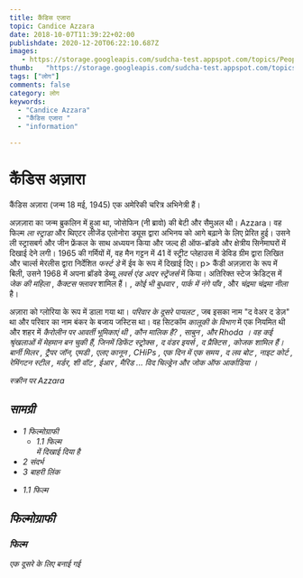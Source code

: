 ```yaml
---
title: कैंडिस एजारा 
topic: Candice Azzara
date: 2018-10-07T11:39:22+02:00
publishdate: 2020-12-20T06:22:10.687Z
images: 
   - https://storage.googleapis.com/sudcha-test.appspot.com/topics/People/candice_azzara/1.jpeg
thumb:   "https://storage.googleapis.com/sudcha-test.appspot.com/topics/People/candice_azzara/thumb.jpeg"
tags: ["लोग"]
comments: false
category: लोग
keywords: 
  - "Candice Azzara"
  - "कैंडिस एजारा "
  - "information"

---
```

<h1> कैंडिस अज़ारा </h1> <p> कैंडिस अज़ारा (जन्म 18 मई, 1945) एक अमेरिकी चरित्र अभिनेत्री हैं। </p> <p> अज़ज़ारा का जन्म ब्रुकलिन में हुआ था, जोसेफिन (नी ब्रावो) की बेटी और सैमुअल थी। Azzara। वह फिल्म <i> ला स्ट्राडा </i> और थिएटर लीजेंड एलोनोरा ड्यूस द्वारा अभिनय को आगे बढ़ाने के लिए प्रेरित हुई। उसने ली स्ट्रासबर्ग और जीन फ्रेंकल के साथ अध्ययन किया और जल्द ही ऑफ-ब्रॉडवे और क्षेत्रीय सिनेमाघरों में दिखाई देने लगी। 1965 की गर्मियों में, वह मैन गट्टन में 41 वें स्ट्रीट प्लेहाउस में डेविड ग्रीम द्वारा लिखित और चार्ल्स मेरलीस द्वारा निर्देशित <i> फर्स्ट डे </i> में ईव के रूप में दिखाई दिए। </b> </i> p> कैंडी अज़ज़ारा के रूप में बिली, उसने 1968 में अपना ब्रॉडवे डेब्यू <i> लवर्स एंड अदर स्ट्रेंजर्स </i> में किया। अतिरिक्त स्टेज क्रेडिट्स में <i> जेक की महिला </i>, <i> कैक्टस फ्लावर </i> शामिल हैं। , <i> कोई भी बुधवार </i>, <i> पार्क में नंगे पाँव </i>, और <i> चंद्रमा चंद्रमा नीला </i> है। </p> <p> अज़ारा को ग्लोरिया के रूप में डाला गया था। <i> परिवार के दूसरे पायलट </i>, जब इसका नाम "द वेअर द डेज़" था और परिवार का नाम बंकर के बजाय जस्टिस था। वह सिटकॉम <i> कालूकी के विभाग </i> में एक नियमित थी और शहर में <i> कैरोलीन पर आवर्ती भूमिकाएं थी </i>, <i> कौन मालिक है? </I>, <i> साबुन <? / i>, और <i> Rhoda </i>। वह कई श्रृंखलाओं में मेहमान बन चुकी हैं, जिनमें <i> डिफेंट स्ट्रोक्स </i>, <i> द वंडर इयर्स </i>, <i> द प्रैक्टिस </i>, <i> कोजक </i> शामिल हैं। <i> बार्नी मिलर </i>, <i> ट्रैपर जॉन, एमडी </i>, <i> एलए कानून </i>, <i> CHiPs </i>, <i> एक दिन में एक समय </i>, <i> द लव बोट </i>, <i> नाइट कोर्ट </i>, <i> रेमिंगटन स्टील </i>, <i> मर्डर, शी वॉट </i>, <i> ईआर </i>, <i> मैरिड ... विद चिल्ड्रेन </i> और <i> जोक ऑफ आर्काडिया </i>। </p> <p> स्क्रीन पर Azzara </p> <h2> सामग्री </h2> <ul> <li> 1 फिल्मोग्राफी <ul> <li> 1.1 फिल्म </li> में दिखाई दिया है </ul> </li> <li> 2 संदर्भ </li> <li> 3 बाहरी लिंक </li> </ul> <ul> <li> 1.1 फिल्म </li> </ul> <h2> फिल्मोग्राफी </h2> <h3> फिल्म </h3> <p> <i> एक दूसरे के लिए बनाई गई </i> </p> 
